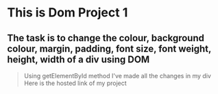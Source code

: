 # This is Dom Project 1
## The task is to change the colour, background colour, margin, padding, font size, font weight, height, width of a div using DOM
>Using getElementById method I've made all the changes in my div
>Here is the hosted link of my project <br>
>

